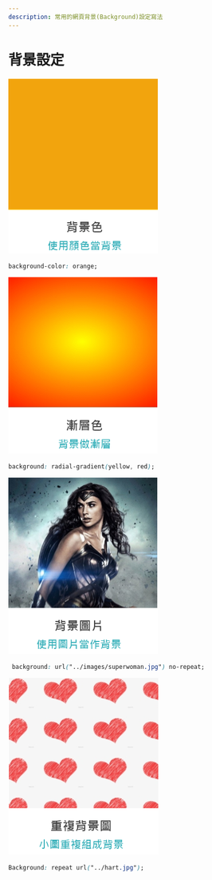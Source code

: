 ```yaml
---
description: 常用的網頁背景(Background)設定寫法
---
```


# 背景設定

![](.gitbook/assets/image%20%2814%29.png)

```css
background-color: orange;
```

![](.gitbook/assets/image%20%286%29.png)

```css
background: radial-gradient(yellow, red);
```

![](.gitbook/assets/image%20%2823%29.png)

```css
 background: url("../images/superwoman.jpg") no-repeat;
```

![](.gitbook/assets/image%20%2822%29.png)

```css
Background: repeat url("../hart.jpg");
```

